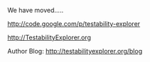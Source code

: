 We have moved.....

http://code.google.com/p/testability-explorer

http://TestabilityExplorer.org

Author Blog: http://testabilityexplorer.org/blog